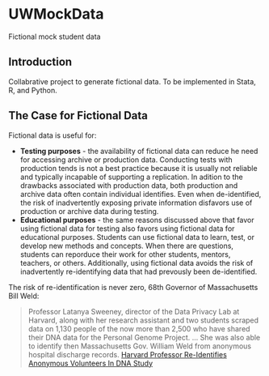 # UWMockData
Fictional mock student data

## Introduction

Collabrative project to generate fictional data. To be implemented in Stata, R, and Python.

## The Case for Fictional Data

Fictional data is useful for:

* **Testing purposes** - the availability of fictional data can reduce he need for accessing archive or production data. Conducting tests with production tends is not a best practice because it is usually not reliable and typically incapable of supporting a replication. In adition to the drawbacks associated with production data, both production and archive data often contain individual identifies. Even when de-identified, the risk of inadvertently exposing private information disfavors use of production or archive data during testing.
* **Educational purposes** - the same reasons discussed above that favor using fictional data for testing also favors using fictional data for educational purposes. Students can use fictional data to learn, test, or develop new methods and concepts. When there are questions, students can reporduce their work for other students, mentors, teachers, or others. Additionally, using fictional data avoids the risk of inadvertently re-identifying data that had prevously been de-identified.

The risk of re-identification is never zero, 68th Governor of Massachusetts Bill Weld:

> Professor Latanya Sweeney, director of the Data Privacy Lab at Harvard, along with her research assistant and two students scraped data on 1,130 people of the now more than 2,500 who have shared their DNA data for the Personal Genome Project. ... She was also able to identify then Massachusetts Gov. William Weld from anonymous hospital discharge records. [Harvard Professor Re-Identifies Anonymous Volunteers In DNA Study](https://www.forbes.com/sites/adamtanner/2013/04/25/harvard-professor-re-identifies-anonymous-volunteers-in-dna-study/#61564bac92c9)

